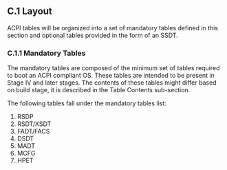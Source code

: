 <!--- @file
  Appendix C.1 Layout

  Copyright (c) 2019, Intel Corporation. All rights reserved.<BR>

  Redistribution and use in source (original document form) and 'compiled'
  forms (converted to PDF, epub, HTML and other formats) with or without
  modification, are permitted provided that the following conditions are met:

  1) Redistributions of source code (original document form) must retain the
     above copyright notice, this list of conditions and the following
     disclaimer as the first lines of this file unmodified.

  2) Redistributions in compiled form (transformed to other DTDs, converted to
     PDF, epub, HTML and other formats) must reproduce the above copyright
     notice, this list of conditions and the following disclaimer in the
     documentation and/or other materials provided with the distribution.

  THIS DOCUMENTATION IS PROVIDED BY TIANOCORE PROJECT "AS IS" AND ANY EXPRESS OR
  IMPLIED WARRANTIES, INCLUDING, BUT NOT LIMITED TO, THE IMPLIED WARRANTIES OF
  MERCHANTABILITY AND FITNESS FOR A PARTICULAR PURPOSE ARE DISCLAIMED. IN NO
  EVENT SHALL TIANOCORE PROJECT  BE LIABLE FOR ANY DIRECT, INDIRECT, INCIDENTAL,
  SPECIAL, EXEMPLARY, OR CONSEQUENTIAL DAMAGES (INCLUDING, BUT NOT LIMITED TO,
  PROCUREMENT OF SUBSTITUTE GOODS OR SERVICES; LOSS OF USE, DATA, OR PROFITS;
  OR BUSINESS INTERRUPTION) HOWEVER CAUSED AND ON ANY THEORY OF LIABILITY,
  WHETHER IN CONTRACT, STRICT LIABILITY, OR TORT (INCLUDING NEGLIGENCE OR
  OTHERWISE) ARISING IN ANY WAY OUT OF THE USE OF THIS DOCUMENTATION, EVEN IF
  ADVISED OF THE POSSIBILITY OF SUCH DAMAGE.

-->

## C.1 Layout

ACPI tables will be organized into a set of mandatory tables defined in this section
and optional tables provided in the form of an SSDT.

### C.1.1 Mandatory Tables

The mandatory tables are composed of the minimum set of tables required to boot
an ACPI compliant OS. These tables are intended to be present in Stage IV and
later stages. The contents of these tables might differ based on build stage,
it is described in the Table Contents sub-section.

The following tables fall under the mandatory tables list:
1. RSDP
2. RSDT/XSDT
3. FADT/FACS
4. DSDT
5. MADT
6. MCFG
7. HPET
